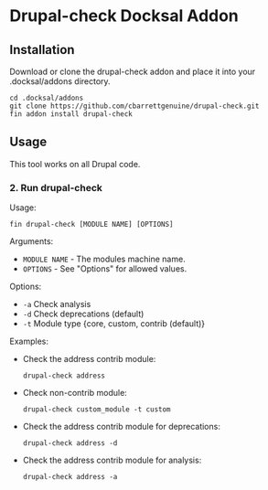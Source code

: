 # Drupal-check Docksal Addon

## Installation

Download or clone the drupal-check addon and place it into your .docksal/addons directory.

```shell
cd .docksal/addons
git clone https://github.com/cbarrettgenuine/drupal-check.git
fin addon install drupal-check
```

## Usage

This tool works on all Drupal code.

### 2. Run drupal-check

Usage:

  ```shell
  fin drupal-check [MODULE NAME] [OPTIONS]
  ```

Arguments:

* `MODULE NAME` - The modules machine name.
* `OPTIONS` - See "Options" for allowed values.

Options:

* `-a` Check analysis
* `-d` Check deprecations (default)
* `-t` Module type {core, custom, contrib (default)}

Examples:

* Check the address contrib module:

  ```shell
  drupal-check address
  ```

* Check non-contrib module:

  ```shell
  drupal-check custom_module -t custom
  ```

* Check the address contrib module for deprecations:

  ```shell
  drupal-check address -d
  ```

* Check the address contrib module for analysis:

  ```shell
  drupal-check address -a
  ```